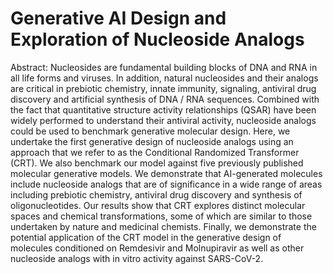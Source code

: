 # Generative AI Design and Exploration of Nucleoside Analogs
Abstract:  Nucleosides are fundamental building blocks of DNA and RNA in all life forms and viruses. In addition, natural nucleosides and their analogs are critical in prebiotic chemistry, innate immunity, signaling, antiviral drug discovery and artificial synthesis of DNA / RNA sequences. Combined with the fact that quantitative structure activity relationships (QSAR) have been widely performed to understand their antiviral activity, nucleoside analogs could be used to benchmark generative molecular design. Here, we undertake the first generative design of nucleoside analogs using an approach that we refer to as the Conditional Randomized Transformer (CRT).  We also benchmark our model against five previously published molecular generative models. We demonstrate that AI-generated molecules include nucleoside analogs that are of significance in a wide range of areas including prebiotic chemistry, antiviral drug discovery and synthesis of oligonucleotides. Our results show that CRT explores distinct molecular spaces and chemical transformations, some of which are similar to those undertaken by nature and medicinal chemists. Finally, we demonstrate the potential application of the CRT model in the generative design of molecules conditioned on Remdesivir and Molnupiravir as well as other nucleoside analogs with in vitro activity against SARS-CoV-2. 
